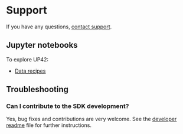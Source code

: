 # Support

If you have any questions, [contact support](https://up42.com/company/contact-support).

## Jupyter notebooks

To explore UP42:

- [Data recipes](https://github.com/up42/data-recipes)

## Troubleshooting

### Can I contribute to the SDK development?

Yes, bug fixes and contributions are very welcome. See the [developer readme](https://github.com/up42/up42-py/blob/master/README-dev.md) file for further instructions.
